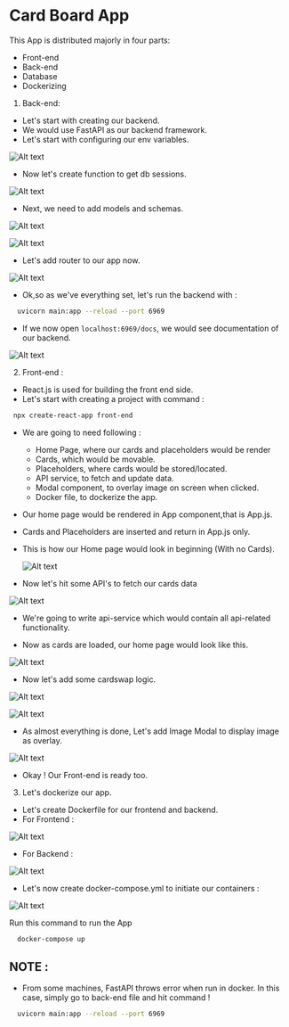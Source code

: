 # Card Board App

This App is distributed majorly in four parts:

* Front-end
* Back-end
* Database
* Dockerizing

1) Back-end: 
- Let's start with creating our backend.
- We would use FastAPI as our backend framework.
- Let's start with configuring our env variables.

 ![Alt text](screenshots/os-config.PNG)

- Now let's create function to get db sessions.

 ![Alt text](screenshots/db-session.PNG)
- Next, we need to add models and schemas.

 ![Alt text](screenshots/model.PNG)

 ![Alt text](screenshots/schema.PNG)
- Let's add router to our app now.

 ![Alt text](screenshots/router.PNG)
- Ok,so as we've everything set, let's run the backend with : 
```sh
  uvicorn main:app --reload --port 6969
  ```
- If we now open ```localhost:6969/docs```, we would see documentation of our backend. 

 ![Alt text](screenshots/docs.PNG)

2) Front-end :
- React.js is used for building the front end side.
- Let's start with creating a project with command : 
 ```sh
  npx create-react-app front-end
  ```
- We are going to need following :
    * Home Page, where our cards and placeholders would be render
    * Cards, which would be movable.
    * Placeholders, where cards would be stored/located.
    * API service, to fetch and update data.
    * Modal component, to overlay image on screen when clicked.
    * Docker file, to dockerize the app.

- Our home page would be rendered in App component,that is App.js.

- Cards and Placeholders are inserted and return in App.js only.

- This is how our Home page would look in beginning (With no Cards).

  ![Alt text](screenshots/init-homepage.PNG)

- Now let's hit some API's to fetch our cards data

 ![Alt text](screenshots/add-cards.PNG)

- We're going to write api-service which would contain all api-related functionality.

- Now as cards are loaded, our home page would look like this.

 ![Alt text](screenshots/after-homepage.PNG)

- Now let's add some cardswap logic.

 ![Alt text](screenshots/on-drag-end.PNG)

 ![Alt text](screenshots/swap-cards.PNG)

- As almost everything is done, Let's add Image Modal to display image as overlay.

 ![Alt text](screenshots/image-modal.PNG)

- Okay ! Our Front-end is ready too.

3) Let's dockerize our app.

- Let's create Dockerfile for our frontend and backend.
- For Frontend :

 ![Alt text](screenshots/docker-frontend.PNG)

- For Backend : 

 ![Alt text](screenshots/docker-backend.PNG)

- Let's now create docker-compose.yml to initiate our containers : 

 ![Alt text](screenshots/docker-compose.PNG)


Run this command to run the App 

```sh
  docker-compose up
  ```

## NOTE :
- From some machines, FastAPI throws error when run in docker. In this case, simply go to back-end file and hit command !

```sh
  uvicorn main:app --reload --port 6969
  ```